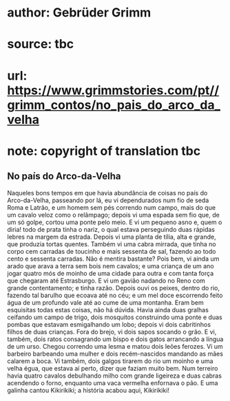 # author: Gebrüder Grimm
# source: tbc
# url: https://www.grimmstories.com/pt//grimm_contos/no_pais_do_arco_da_velha
# note: copyright of translation tbc

## No país do Arco-da-Velha 

Naqueles bons tempos em que havia abundância de coisas no país do
Arco-da-Velha, passeando por lá, eu vi dependurados num fio de seda Roma
e Latrão, e um homem sem pés correndo num campo, mais do que um cavalo
veloz como o relâmpago; depois vi uma espada sem fio que, de um só
golpe, cortou uma ponte pelo meio. E vi um pequeno asno e, quem o diria!
todo de prata tinha o nariz, o qual estava perseguindo duas rápidas
lebres na margem da estrada. Depois vi uma planta de tília, alta e
grande, que produzia tortas quentes. Também vi uma cabra mirrada, que
tinha no corpo cem carradas de toucinho e mais sessenta de sal, fazendo
ao todo cento e sessenta carradas. Não é mentira bastante?
Pois bem, vi ainda um arado que arava a terra sem bois nem cavalos; e
uma criança de um ano jogar quatro mós de moinho de uma cidade para
outra e com tanta força que chegaram até Estrasburgo. E vi um gavião
nadando no Reno com grande contentamento; e tinha razão.
Depois ouvi os peixes, dentro do rio, fazendo tal barulho que ecoava até
no céu; e um mel doce escorrendo feito água de um profundo vale até ao
cume de uma montanha. Eram bem esquisitas todas estas coisas, não há
dúvida.
Havia ainda duas gralhas ceifando um campo de trigo, dois mosquitos
construindo uma ponte e duas pombas que estavam esmigalhando um lobo;
depois vi dois cabritinhos filhos de duas crianças. Fora do brejo, vi
dois sapos socando o grão. E vi, também, dois ratos consagrando um bispo
e dois gatos arrancando a língua de um urso.
Chegou correndo uma lesma e matou dois leões ferozes. Vi um barbeiro
barbeando uma mulher e dois recém-nascidos mandando as mães calarem a
boca. Vi também, dois galgos tirarem do rio um moinho e uma velha égua,
que estava aí perto, dizer que faziam muito bem.
Num terreiro havia quatro cavalos debulhando milho com grande ligeireza
e duas cabras acendendo o forno, enquanto uma vaca vermelha enfornava o
pão.
E uma galinha cantou Kikirikiki; a história acabou aqui, Kikirikiki!
